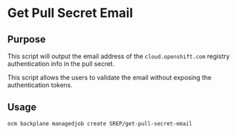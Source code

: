 # Get Pull Secret Email

## Purpose

This script will output the email address of the `cloud.openshift.com` registry authentication info in the pull secret.

This script allows the users to validate the email without exposing the authentication tokens. 

## Usage
```
ocm backplane managedjob create SREP/get-pull-secret-email 
```
